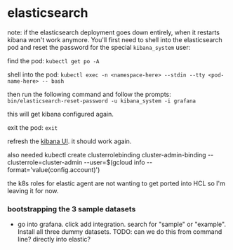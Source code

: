 # elasticsearch

note: if the elasticsearch deployment goes down entirely, when it restarts kibana won't work anymore. You'll first need to shell into the elasticsearch pod and reset the password for the special `kibana_system` user:

find the pod:
`kubectl get po -A`

shell into the pod:
`kubectl exec -n <namespace-here> --stdin --tty <pod-name-here> -- bash`

then run the following command and follow the prompts:
`bin/elasticsearch-reset-password -u kibana_system -i grafana`

this will get kibana configured again.

exit the pod:
`exit`

refresh the [kibana UI](https://kibana.grafana.fun). it should work again.

also needed kubectl create clusterrolebinding cluster-admin-binding --clusterrole=cluster-admin --user=$(gcloud info --format='value(config.account)')

the k8s roles for elastic agent are not wanting to get ported into HCL so I'm leaving it for now.

### bootstrapping the 3 sample datasets

- go into grafana. click add integration. search for "sample" or "example". Install all three dummy datasets. TODO: can we do this from command line? directly into elastic?

